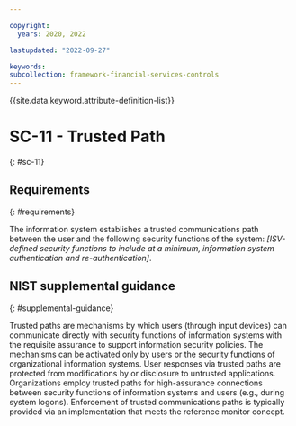 ```yaml
---

copyright:
  years: 2020, 2022

lastupdated: "2022-09-27"

keywords: 
subcollection: framework-financial-services-controls
---
```


{{site.data.keyword.attribute-definition-list}}

         
# SC-11 - Trusted Path
{: #sc-11}

## Requirements
{: #requirements}

The information system establishes a trusted communications path between the user and the following security functions of the system: _[ISV-defined security functions to include at a minimum, information system authentication and re-authentication]_.

## NIST supplemental guidance
{: #supplemental-guidance}

Trusted paths are mechanisms by which users (through input devices) can communicate directly with security functions of information systems with the requisite assurance to support information security policies. The mechanisms can be activated only by users or the security functions of organizational information systems. User responses via trusted paths are protected from modifications by or disclosure to untrusted applications. Organizations employ trusted paths for high-assurance connections between security functions of information systems and users (e.g., during system logons). Enforcement of trusted communications paths is typically provided via an implementation that meets the reference monitor concept.



